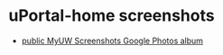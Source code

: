 # uPortal-home screenshots

+ [public MyUW Screenshots Google Photos album][]


[public MyUW Screenshots Google Photos album]: https://photos.app.goo.gl/Ydbk9YZzhSYilCs52

